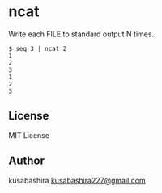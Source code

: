 ncat
====

Write each FILE to standard output N times.

```
$ seq 3 | ncat 2
1
2
3
1
2
3
```

License
-------

MIT License

Author
------

kusabashira <kusabashira227@gmail.com>
